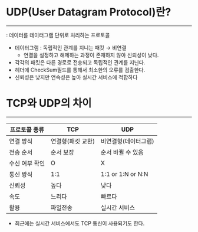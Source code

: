 # UDP(User Datagram Protocol)란?

---

: 데이터를 데이터그램 단위로 처리하는 프로토콜

- 데이터그램 : 독립적인 관계를 지니는 패킷 → 비연결
    - 연결을 설정하고 해제하는 과정이 존재하지 않아 신뢰성이 낮다.
- 각각의 패킷은 다른 경로로 전송되고 독립적인 관계를 지닌다.
- 헤더에 CheckSum필드를 통해서 최소한의 오류를 검출한다.
- 신뢰성은 낮지만 연속성은 높아 실시간 서비스에 적합하다

# TCP와 UDP의 차이

---

| 프로토콜 종류 | TCP | UDP |
| --- | --- | --- |
| 연결 방식 | 연결형(패킷 교환) | 비연결형(데이터그램) |
| 전송 순서 | 순서 보장 | 순서 바뀔 수 있음 |
| 수신 여부 확인 | O | X |
| 통신 방식 | 1:1 | 1:1 or 1:N or N:N |
| 신뢰성 | 높다 | 낮다 |
| 속도 | 느리다 | 빠르다  |
| 활용 | 파일전송  | 실시간 서비스  |
- 최근에는 실시간 서비스에서도 TCP 통신이 사용되기도 한다.
